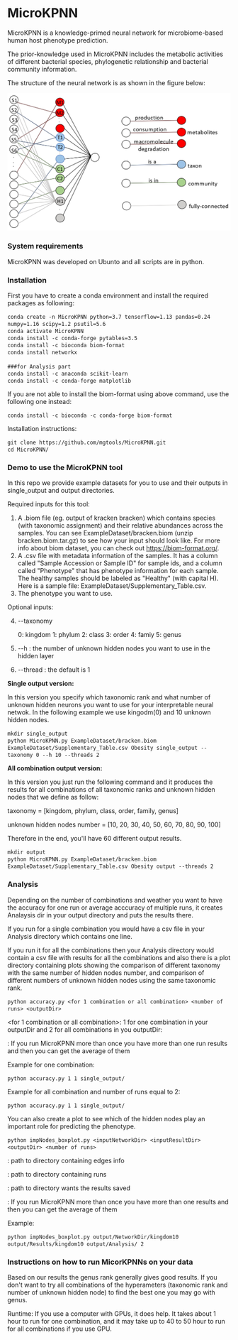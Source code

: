 # MicroKPNN
 MicroKPNN is a knowledge-primed neural network for microbiome-based human host phenotype prediction.
 
 The prior-knowledge used in MicroKPNN includes the metabolic activities of different bacterial species, phylogenetic relationship and bacterial community information. 
 
 The structure of the neural network is as shown in the figure below: 
 
 <img src="misc/MicroKPNN_structure-2.jpg" alt="Alt text" title="Optional title">
 
 ### System requirements
 
 MicroKPNN was developed on Ubunto and all scripts are in python. 
 
 ### Installation
 
 First you have to create a conda environment and install the required packages as following:

 ```
 conda create -n MicroKPNN python=3.7 tensorflow=1.13 pandas=0.24 numpy=1.16 scipy=1.2 psutil=5.6
 conda activate MicroKPNN	
 conda install -c conda-forge pytables=3.5
 conda install -c bioconda biom-format 
 conda install networkx
 
 ###for Analysis part
 conda install -c anaconda scikit-learn
 conda install -c conda-forge matplotlib
 ```
 If you are not able to install the biom-format using above command, use the following one instead:
 ```
 conda install -c bioconda -c conda-forge biom-format
 ```
 
 Installation instructions:
 
 ```
 git clone https://github.com/mgtools/MicroKPNN.git
 cd MicroKPNN/
 ```
 ### Demo to use the MicroKPNN tool
 In this repo we provide example datasets for you to use and their outputs in single_output and output directories.
 
 Required inputs for this tool:
 1. A .biom file (eg. output of kracken bracken) which contains species (with taxonomic assignment) and their relative abundances across the samples. You can see ExampleDataset/bracken.biom (unzip bracken.biom.tar.gz) to see how your input should look like. For more info about biom dataset, you can check out https://biom-format.org/.
 2. A .csv file with metadata information of the samples. It has a column called "Sample Accession or Sample ID" for sample ids, and a column called "Phenotype" that has phenotype information for each sample. The healthy samples should be labeled as "Healthy" (with capital H). Here is a sample file:   ExampleDataset/Supplementary_Table.csv.
 3. The phenotype you want to use. 
 
 Optional inputs:
 
 4. --taxonomy <number>
 
     0: kingdom
     1: phylum
     2: class
     3: order
     4: famiy
     5: genus
 
 5. --h <number>: the number of unknown hidden nodes you want to use in the hidden layer
 
 6. --thread <number>: the default is 1

 
 **Single output version:**
 
 In this version you specify which taxonomic rank and what number of unknown hidden neurons you want to use for your interpretable neural netwok. In the following example we use kingodm(0) and 10 unknown hidden nodes. 
 
 
 ```
 mkdir single_output
 python MicroKPNN.py ExampleDataset/bracken.biom ExampleDataset/Supplementary_Table.csv Obesity single_output --taxonomy 0 --h 10 --threads 2

 ```
 
 **All combination output version:**
 
 In this version you just run the following command and it produces the results for all combinations of all taxonomic ranks and unknown hidden nodes that we define as follow:
 
 taxonomy = [kingdom, phylum, class, order, family, genus]
 
 unknown hidden nodes number = [10, 20, 30, 40, 50, 60, 70, 80, 90, 100]

 Therefore in the end, you'll have 60 different output results.
 ```
 mkdir output
 python MicroKPNN.py ExampleDataset/bracken.biom ExampleDataset/Supplementary_Table.csv Obesity output --threads 2
 ```

 ### Analysis
Depending on the number of combinations and weather you want to have the accuracy for one run or average acccuracy of multiple runs, it creates Analaysis dir in your output directory and puts the results there. 

If you run for a single combination you would have a csv file in your Analysis directory which contains one line.

If you run it for all the combinations then your Analysis directory would contain a csv file with results for all the combinations and also there is a plot directory containing plots showing the comparison of different taxonomy with the same number of hidden nodes number, and comparison of different numbers of unknown hidden nodes using the same taxonomic rank.    
 
 ```
 python accuracy.py <for 1 combination or all combination> <number of runs> <outputDir>
 ```
 
 <for 1 combination or all combination>: 1 for one combination in your outputDir and 2 for all combinations in you outputDir:
  
  <number of runs>: If you run MicroKPNN more than once you have more than one run results and then you can get the average of them 
  
  Example for one combination:
   
  ```
  python accuracy.py 1 1 single_output/
  ```
   
  Example for all combination and number of runs equal to 2:
   
  ```
  python accuracy.py 1 1 single_output/
  ```
   
 You can also create a plot to see which of the hidden nodes play an important role for predicting the phenotype.
   
 ```
 python impNodes_boxplot.py <inputNetworkDir> <inputResultDir> <outputDir> <number of runs>
 ```
   
  <inputNetworkDir>: path to directory containing edges info
  
  <inputResultDir>: path to directory containing runs
   
  <outputDir>: path to directory wants the results saved
  
  <number of runs>: If you run MicroKPNN more than once you have more than one results and then you can get the average of them
   
   
 Example: 
   
 ```
 python impNodes_boxplot.py output/NetworkDir/kingdom10 output/Results/kingdom10 output/Analysis/ 2
 ```
 ### Instructions on how to run MicorKPNNs on your data
Based on our results the genus rank generally gives good results. If you don't want to try all combinations of the hyperameters (taxonomic rank and number of unknown hidden node) to find the best one you may go with genus.  
 
Runtime: If you use a computer with GPUs, it does help. It takes about 1 hour to run for one combination, and it may take up to 40 to 50 hour to run for all combinations if you use GPU. 
 


